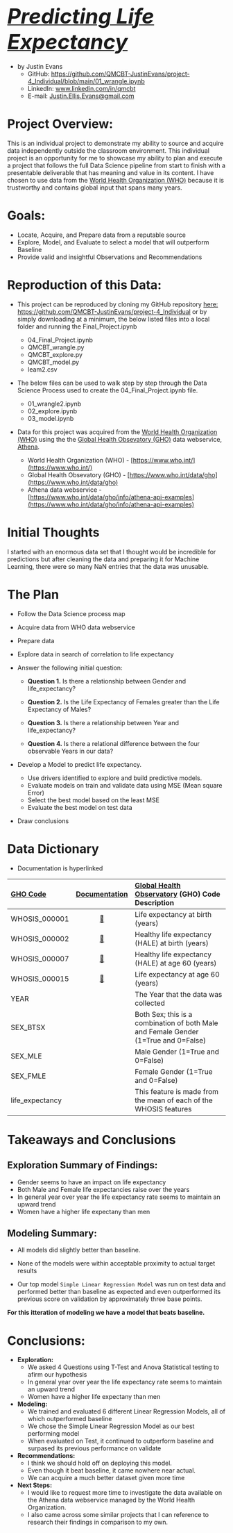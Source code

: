 # <h><i><u><font size="20">Predicting Life Expectancy</font></u></i></h>

* by Justin Evans
    * GitHub: https://github.com/QMCBT-JustinEvans/project-4_Individual/blob/main/01_wrangle.ipynb
    * LinkedIn: www.linkedin.com/in/qmcbt
    * E-mail: Justin.Ellis.Evans@gmail.com

# Project Overview:
This is an individual project to demonstrate my ability to source and acquire data independently outside the classroom environment. This individual project is an opportunity for me to showcase my ability to plan and execute a project that follows the full Data Science pipeline from start to finish with a presentable deliverable that has meaning and value in its content. I have chosen to use data from the [World Health Organization (WHO)](https://www.who.int/) because it is trustworthy and contains global input that spans many years.

# Goals: 
* Locate, Acquire, and Prepare data from a reputable source 
* Explore, Model, and Evaluate to select a model that will outperform Baseline
* Provide valid and insightful Observations and Recommendations 

# Reproduction of this Data:
* This project can be reproduced by cloning my GitHub repository [here:](https://github.com/QMCBT-JustinEvans/project-4_Individual) https://github.com/QMCBT-JustinEvans/project-4_Individual or by simply downloading at a minimum, the below listed files into a local folder and running the Final_Project.ipynb
    * 04_Final_Project.ipynb
    * QMCBT_wrangle.py
    * QMCBT_explore.py
    * QMCBT_model.py
    * leam2.csv
    
    
* The below files can be used to walk step by step through the Data Science Process used to create the 04_Final_Project.ipynb file.
    * 01_wrangle2.ipynb
    * 02_explore.ipynb
    * 03_model.ipynb
    
    
* Data for this project was acquired from the [World Health Organization (WHO)](https://www.who.int/) using the the [Global Health Obsevatory (GHO)](https://www.who.int/data/gho) data webservice, [Athena](https://www.who.int/data/gho/info/athena-api-examples).
    * World Health Organization (WHO) - [https://www.who.int/](https://www.who.int/)
    * Global Health Obsevatory (GHO) - [https://www.who.int/data/gho](https://www.who.int/data/gho)
    * Athena data webservice - [https://www.who.int/data/gho/info/athena-api-examples](https://www.who.int/data/gho/info/athena-api-examples)
    
# Initial Thoughts
I started with an enormous data set that I thought would be incredible for predictions but after cleaning the data and preparing it for Machine Learning, there were so many NaN entries that the data was unusable.

# The Plan
* Follow the Data Science process map
* Acquire data from WHO data webservice
* Prepare data
* Explore data in search of correlation to life expectancy
* Answer the following initial question:

    * **Question 1.** Is there a relationship between Gender and life_expectancy?

    * **Question 2.** Is the Life Expectancy of Females greater than the Life Expectancy of Males? 

    * **Question 3.** Is there a relationship between Year and life_expectancy?

    * **Question 4.** Is there a relational difference between the four observable Years in our data?


* Develop a Model to predict life expectancy.
    * Use drivers identified to explore and build predictive models.
    * Evaluate models on train and validate data using MSE (Mean square Error)
    * Select the best model based on the least MSE
    * Evaluate the best model on test data
* Draw conclusions


   
# Data Dictionary
* Documentation is hyperlinked

|[GHO Code](https://apps.who.int/gho/athena/api/GHO)      |[Documentation](https://www.who.int/data/gho/indicator-metadata-registry)|[Global Health Observatory](https://www.who.int/data/gho) (GHO) Code Description|
|:-------------|:-----------:|:------------------------------------------------|
|WHOSIS_000001|[📖](https://www.who.int/data/gho/indicator-metadata-registry/imr-details/65)|Life expectancy at birth (years)| 
|WHOSIS_000002|[📖](https://www.who.int/data/gho/indicator-metadata-registry/imr-details/66)|Healthy life expectancy (HALE) at birth (years)| 
|WHOSIS_000007|[📖](https://www.who.int/data/gho/indicator-metadata-registry/imr-details/3443)|Healthy life expectancy (HALE) at age 60 (years)| 
|WHOSIS_000015|[📖](https://www.who.int/data/gho/indicator-metadata-registry/imr-details/2977)|Life expectancy at age 60 (years)| 
|YEAR         |    |The Year that the data was collected| 
|SEX_BTSX     |    |Both Sex; this is a combination of both Male and Female Gender (1=True and 0=False)|
|SEX_MLE      |    |Male Gender (1=True and 0=False)|
|SEX_FMLE     |    |Female Gender (1=True and 0=False)|
|life_expectancy|  |This feature is made from the mean of each of the WHOSIS features|


# Takeaways and Conclusions

## Exploration Summary of Findings:
* Gender seems to have an impact on life expectancy
* Both Male and Female life expectancies raise over the years
* In general year over year the life expectancy rate seems to maintain an upward trend
* Women have a higher life expectany than men

## Modeling Summary:
* All models did slightly better than baseline.
* None of the models were within acceptable proximity to actual target results

* Our top model ```Simple Linear Regression Model```  was run on test data and performed better than baseline as expected and even outperformed its previous score on validation by approximately three base points.

**For this itteration of modeling we have a model that beats baseline.**    

# Conclusions: 
* **Exploration:** 
    * We asked 4 Questions using T-Test and Anova Statistical testing to afirm our hypothesis
    * In general year over year the life expectancy rate seems to maintain an upward trend
    * Women have a higher life expectany than men
* **Modeling:**
    * We trained and evaluated 6 different Linear Regression Models, all of which outperformed baseline 
    * We chose the Simple Linear Regression Model as our best performing model
    * When evaluated on Test, it continued to outperform baseline and surpased its previous performance on validate
* **Recommendations:**
    * I think we should hold off on deploying this model.
    * Even though it beat baseline, it came nowhere near actual.
    * We can acquire a much better dataset given more time
* **Next Steps:**
    * I would like to request more time to investigate the data available on the Athena data webservice managed by the World Health Organization.
    * I also came across some similar projects that I can reference to research their findings in comparison to my own.